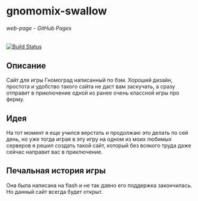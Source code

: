 # gnomomix-swallow
###### web-page - GitHub Pages

[![Build Status](https://travis-ci.org/joemccann/dillinger.svg?branch=master)](https://binatik.github.io/gnomomix-swallow) 

## Описание

Сайт для игры Гномоград  написанный по бэм. Хороший дизайн, простота и удобство такого сайта не даст вам заскучать, а сразу отправит в приключение одной из ранее очень классной игры про ферму. 

## Идея
На тот момент я еще учился верстать и продолжаю это делать по сей день, но уже тогда играя в эту игру на одном из моих любимых серверов я решил создать такой сайт, который без всякого труда даже сейчас направит вас в приключение. 

## Печальная история игры
Она была написана на flash и не так давно его поддержка закончилась. Но данный сайт всегда будет открыт.
